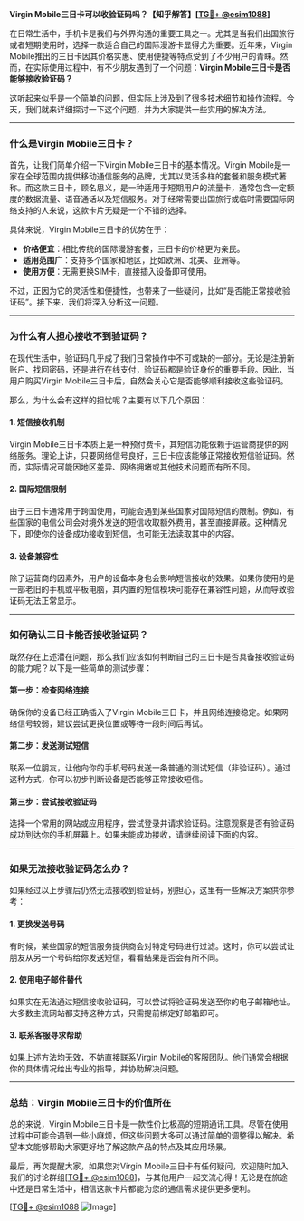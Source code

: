 **Virgin Mobile三日卡可以收验证码吗？【知乎解答】[[TG💪+ @esim1088](https://t.me/s/esim1088)]**

在日常生活中，手机卡是我们与外界沟通的重要工具之一。尤其是当我们出国旅行或者短期使用时，选择一款适合自己的国际漫游卡显得尤为重要。近年来，Virgin Mobile推出的三日卡因其价格实惠、使用便捷等特点受到了不少用户的青睐。然而，在实际使用过程中，有不少朋友遇到了一个问题：**Virgin Mobile三日卡是否能够接收验证码？**

这听起来似乎是一个简单的问题，但实际上涉及到了很多技术细节和操作流程。今天，我们就来详细探讨一下这个问题，并为大家提供一些实用的解决方法。

---

### **什么是Virgin Mobile三日卡？**

首先，让我们简单介绍一下Virgin Mobile三日卡的基本情况。Virgin Mobile是一家在全球范围内提供移动通信服务的品牌，尤其以灵活多样的套餐和服务模式著称。而这款三日卡，顾名思义，是一种适用于短期用户的流量卡，通常包含一定额度的数据流量、语音通话以及短信服务。对于经常需要出国旅行或临时需要国际网络支持的人来说，这款卡片无疑是一个不错的选择。

具体来说，Virgin Mobile三日卡的优势在于：
- **价格便宜**：相比传统的国际漫游套餐，三日卡的价格更为亲民。
- **适用范围广**：支持多个国家和地区，比如欧洲、北美、亚洲等。
- **使用方便**：无需更换SIM卡，直接插入设备即可使用。

不过，正因为它的灵活性和便捷性，也带来了一些疑问，比如“是否能正常接收验证码”。接下来，我们将深入分析这一问题。

---

### **为什么有人担心接收不到验证码？**

在现代生活中，验证码几乎成了我们日常操作中不可或缺的一部分。无论是注册新账户、找回密码，还是进行在线支付，验证码都是验证身份的重要手段。因此，当用户购买Virgin Mobile三日卡后，自然会关心它是否能够顺利接收这些验证码。

那么，为什么会有这样的担忧呢？主要有以下几个原因：

#### **1. 短信接收机制**
Virgin Mobile三日卡本质上是一种预付费卡，其短信功能依赖于运营商提供的网络服务。理论上讲，只要网络信号良好，三日卡应该能够正常接收短信验证码。然而，实际情况可能因地区差异、网络拥堵或其他技术问题而有所不同。

#### **2. 国际短信限制**
由于三日卡通常用于跨国使用，可能会遇到某些国家对国际短信的限制。例如，有些国家的电信公司会对境外发送的短信收取额外费用，甚至直接屏蔽。这种情况下，即使你的设备成功接收到短信，也可能无法读取其中的内容。

#### **3. 设备兼容性**
除了运营商的因素外，用户的设备本身也会影响短信接收的效果。如果你使用的是一部老旧的手机或平板电脑，其内置的短信模块可能存在兼容性问题，从而导致验证码无法正常显示。

---

### **如何确认三日卡能否接收验证码？**

既然存在上述潜在问题，那么我们应该如何判断自己的三日卡是否具备接收验证码的能力呢？以下是一些简单的测试步骤：

#### **第一步：检查网络连接**
确保你的设备已经正确插入了Virgin Mobile三日卡，并且网络连接稳定。如果网络信号较弱，建议尝试更换位置或等待一段时间后再试。

#### **第二步：发送测试短信**
联系一位朋友，让他向你的手机号码发送一条普通的测试短信（非验证码）。通过这种方式，你可以初步判断设备是否能够正常接收短信。

#### **第三步：尝试接收验证码**
选择一个常用的网站或应用程序，尝试登录并请求验证码。注意观察是否有验证码成功到达你的手机屏幕上。如果未能成功接收，请继续阅读下面的内容。

---

### **如果无法接收验证码怎么办？**

如果经过以上步骤后仍然无法接收到验证码，别担心，这里有一些解决方案供你参考：

#### **1. 更换发送号码**
有时候，某些国家的短信服务提供商会对特定号码进行过滤。这时，你可以尝试让朋友从另一个号码给你发送短信，看看结果是否会有所不同。

#### **2. 使用电子邮件替代**
如果实在无法通过短信接收验证码，可以尝试将验证码发送至你的电子邮箱地址。大多数主流网站都支持这种方式，只需提前绑定好邮箱即可。

#### **3. 联系客服寻求帮助**
如果上述方法均无效，不妨直接联系Virgin Mobile的客服团队。他们通常会根据你的具体情况给出专业的指导，并协助解决问题。

---

### **总结：Virgin Mobile三日卡的价值所在**

总的来说，Virgin Mobile三日卡是一款性价比极高的短期通讯工具。尽管在使用过程中可能会遇到一些小麻烦，但这些问题大多可以通过简单的调整得以解决。希望本文能够帮助大家更好地了解这款产品的特点及其应用场景。

最后，再次提醒大家，如果您对Virgin Mobile三日卡有任何疑问，欢迎随时加入我们的讨论群组[[TG💪+ @esim1088](https://t.me/s/esim1088)]，与其他用户一起交流心得！无论是在旅途中还是日常生活中，相信这款卡片都能为您的通信需求提供更多便利。

[[TG💪+ @esim1088](https://t.me/s/esim1088) ![Image](https://i.postimg.cc/4NQfJmqS/Snipaste-2025-05-13-00-14-12.png)]